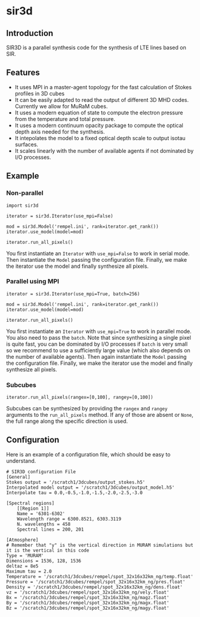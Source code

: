 # sir3d

## Introduction

SIR3D is a parallel synthesis code for the synthesis of LTE lines based on SIR.

## Features

- It uses MPI in a master-agent topology for the fast calculation of Stokes profiles in 3D cubes
- It can be easily adapted to read the output of different 3D MHD codes. Currently we allow for MuRaM cubes.
- It uses a modern equation of state to compute the electron pressure from the temperature and total pressure.
- It uses a modern continuum opacity package to compute the optical depth axis needed for the synthesis.
- It intepolates the model to a fixed optical depth scale to output isotau surfaces.
- It scales linearly with the number of available agents if not dominated by I/O processes.

## Example

### Non-parallel

    import sir3d

    iterator = sir3d.Iterator(use_mpi=False)

    mod = sir3d.Model('rempel.ini', rank=iterator.get_rank())
    iterator.use_model(model=mod)

    iterator.run_all_pixels()

You first instantiate an `Iterator` with `use_mpi=False` to work in serial mode. Then instantiate the `Model` passing the configuration file. Finally, we make the iterator use the model and finally synthesize all pixels.


### Parallel using MPI


    iterator = sir3d.Iterator(use_mpi=True, batch=256)

    mod = sir3d.Model('rempel.ini', rank=iterator.get_rank())
    iterator.use_model(model=mod)

    iterator.run_all_pixels()

You first instantiate an `Iterator` with `use_mpi=True` to work in parallel mode. You also need to pass the `batch`. Note that since synthesizing a single pixel is quite fast, you can be dominated by I/O processes if `batch` is very small so we recommend to use a sufficiently large value (which also depends on the number of available agents). Then again instantiate the `Model` passing the configuration file. Finally, we make the iterator use the model and finally synthesize all pixels.

### Subcubes

    iterator.run_all_pixels(rangex=[0,100], rangey=[0,100])

Subcubes can be synthesized by providing the `rangex` and `rangey` arguments to the `run_all_pixels` method. If any of those are absent or `None`, the full range along the specific direction is used.

## Configuration

Here is an example of a configuration file, which should be easy to understand.

    # SIR3D configuration File
    [General]
    Stokes output = '/scratch1/3dcubes/output_stokes.h5'
    Interpolated model output = '/scratch1/3dcubes/output_model.h5'
    Interpolate tau = 0.0,-0.5,-1.0,-1.5,-2.0,-2.5,-3.0

    [Spectral regions]
        [[Region 1]]
        Name = '6301-6302'
        Wavelength range = 6300.8521, 6303.3119
        N. wavelengths = 458
        Spectral lines = 200, 201

    [Atmosphere]
    # Remember that "y" is the vertical direction in MURAM simulations but it is the vertical in this code
    Type = 'MURAM'
    Dimensions = 1536, 128, 1536
    deltaz = 8e5
    Maximum tau = 2.0
    Temperature = '/scratch1/3dcubes/rempel/spot_32x16x32km_ng/temp.float'
    Pressure = '/scratch1/3dcubes/rempel/spot_32x16x32km_ng/pres.float'
    Density = '/scratch1/3dcubes/rempel/spot_32x16x32km_ng/dens.float'
    vz = '/scratch1/3dcubes/rempel/spot_32x16x32km_ng/vely.float'
    Bx = '/scratch1/3dcubes/rempel/spot_32x16x32km_ng/magz.float'
    By = '/scratch1/3dcubes/rempel/spot_32x16x32km_ng/magx.float'
    Bz = '/scratch1/3dcubes/rempel/spot_32x16x32km_ng/magy.float'